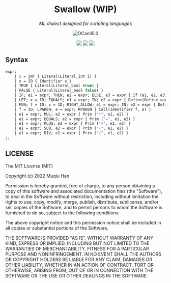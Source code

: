 <div align="center">

# Swallow (WIP)

*ML dialect designed for scripting languages*

![OCaml5.0](https://img.shields.io/badge/OCaml5.0.0-%23EC6813)

![](https://github.com/muqiuhan/swallow/workflows/Linux/badge.svg)
![](https://github.com/muqiuhan/swallow/workflows/Windows/badge.svg)
![](https://github.com/muqiuhan/swallow/workflows/MacOS/badge.svg)

</div>

## Syntax

```ocaml
expr:
    | i = INT { Literal(Literal_int i) }
    | x = ID { Identifier x }
    | TRUE { Literal(Literal_bool true) }
    | FALSE { Literal(Literal_bool false) }
    | IF; e1 = expr; THEN; e2 = expr; ELSE; e3 = expr { If (e1, e2, e3) }
    | LET; x = ID; EQUALS; e1 = expr; IN; e2 = expr { Define(Define_var(x, e1, e2)) }
    | FUN; f = ID; x = ID; RIGHT_ALLOW; e1 = expr; IN; e2 = expr { Define(Define_fun (f, x, e1, e2)) }
    | f = ID; LPAREN; e = expr; RPAREN { Call(Identifier f, e) }
    | e1 = expr; MUL; e2 = expr { Prim ("*", e1, e2) }
    | e1 = expr; EQUALS; e2 = expr { Prim ("=", e1, e2) }
    | e1 = expr; PLUS; e2 = expr { Prim ("+", e1, e2) }
    | e1 = expr; SUB; e2 = expr { Prim ("-", e1, e2) }
    | e1 = expr; DIV; e2 = expr { Prim ("/", e1, e2) }
;;
```

## LICENSE

The MIT License (MIT)

Copyright (c) 2022 Muqiu Han

Permission is hereby granted, free of charge, to any person obtaining a copy
of this software and associated documentation files (the "Software"), to deal
in the Software without restriction, including without limitation the rights
to use, copy, modify, merge, publish, distribute, sublicense, and/or sell
copies of the Software, and to permit persons to whom the Software is
furnished to do so, subject to the following conditions:

The above copyright notice and this permission notice shall be included in all
copies or substantial portions of the Software.

THE SOFTWARE IS PROVIDED "AS IS", WITHOUT WARRANTY OF ANY KIND, EXPRESS OR
IMPLIED, INCLUDING BUT NOT LIMITED TO THE WARRANTIES OF MERCHANTABILITY,
FITNESS FOR A PARTICULAR PURPOSE AND NONINFRINGEMENT. IN NO EVENT SHALL THE
AUTHORS OR COPYRIGHT HOLDERS BE LIABLE FOR ANY CLAIM, DAMAGES OR OTHER
LIABILITY, WHETHER IN AN ACTION OF CONTRACT, TORT OR OTHERWISE, ARISING FROM,
OUT OF OR IN CONNECTION WITH THE SOFTWARE OR THE USE OR OTHER DEALINGS IN THE
SOFTWARE.